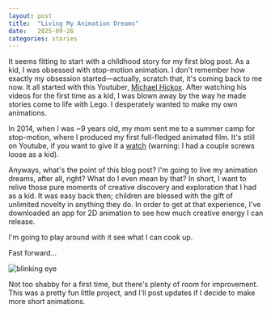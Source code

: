 ```yaml
---
layout: post
title:  "Living My Animation Dreams"
date:   2025-09-26
categories: stories
---
```

It seems fitting to start with a childhood story for my first blog post. As a kid, I was obsessed with stop-motion animation. I don't remember how exactly my obsession started—actually, scratch that, it's coming back to me now. It all started with this Youtuber, [Michael Hickox](https://www.youtube.com/@MlCHAELHlCKOXFilms/). After watching his videos for the first time as a kid, I was blown away by the way he made stories come to life with Lego. I desperately wanted to make my own animations.

In 2014, when I was ~9 years old, my mom sent me to a summer camp for stop-motion, where I produced my first full-fledged animated film. It's still on Youtube, if you want to give it a [watch](https://www.youtube.com/watch?v=zU8lnTD6jIY) (warning: I had a couple screws loose as a kid).

Anyways, what's the point of this blog post? I'm going to live my animation dreams, after all, right? What do I even mean by that? In short, I want to relive those pure moments of creative discovery and exploration that I had as a kid. It was easy back then; children are blessed with the gift of unlimited novelty in anything they do. In order to get at that experience, I've downloaded an app for 2D animation to see how much creative energy I can release.

I'm going to play around with it see what I can cook up.

Fast forward...

![blinking eye](../../../../assets/blink.gif)

Not too shabby for a first time, but there's plenty of room for improvement. This was a pretty fun little project, and I'll post updates if I decide to make more short animations.